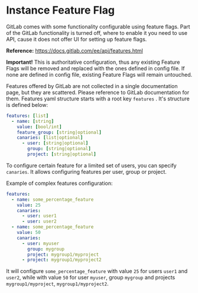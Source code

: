 # Instance Feature Flag

GitLab comes with some functionality configurable using feature flags.
Part of the GitLab functionality is turned off, where to enable it you
need to use API, cause it does not offer UI for setting up feature flags. 

**Reference:** https://docs.gitlab.com/ee/api/features.html

**Important!** This is authoritative configuration, thus any existing
Feature Flags will be removed and replaced with the ones defined in
config file. If none are defined in config file, existing Feature Flags
will remain untouched.

Features offered by GitLab are not collected in a single documentation 
page, but they are scattered. Please reference to GitLab documentation 
for them. Features yaml structure starts with a root key `features` . 
It's structure is defined below:

```yaml
features: [list]
  - name: [string]
    value: [bool/int]
    feature_group: [string|optional]
    canaries: [list|optional]
      - user: [string|optional]
        group: [string|optional]
        project: [string|optional]
```

To configure certain feature for a limited set of users, you can specify 
`canaries`. It allows configuring features per user, group or project.

Example of complex features configuration:
```yaml
features:
  - name: some_percentage_feature
    value: 25
    canaries: 
      - user: user1
      - user: user2
  - name: some_percentage_feature
    value: 50
    canaries: 
      - user: myuser
        group: mygroup
        project: mygroup1/myproject
      - project: mygroup1/myproject2
```

It will configure `some_percentage_feature` with value `25` for users
`user1` and `user2`, while with value `50` for user `myuser`, group
`mygroup` and projects `mygroup1/myproject`, `mygroup1/myproject2`. 
